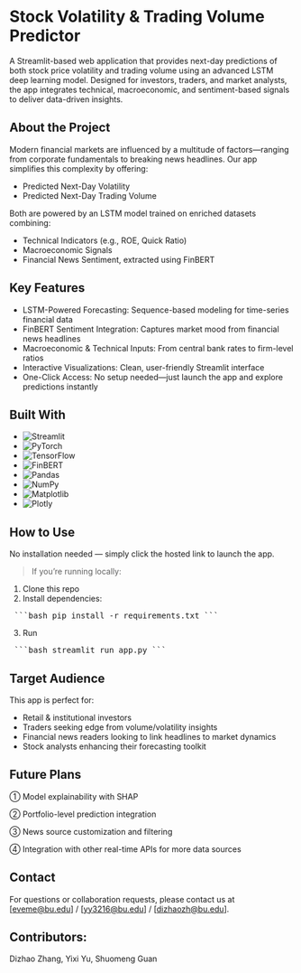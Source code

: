 # Stock Volatility & Trading Volume Predictor
A Streamlit-based web application that provides next-day predictions of both stock price volatility and trading volume using an advanced LSTM deep learning model. Designed for investors, traders, and market analysts, the app integrates technical, macroeconomic, and sentiment-based signals to deliver data-driven insights.
## About the Project
Modern financial markets are influenced by a multitude of factors—ranging from corporate fundamentals to breaking news headlines. Our app simplifies this complexity by offering:
- Predicted Next-Day Volatility
- Predicted Next-Day Trading Volume

Both are powered by an LSTM model trained on enriched datasets combining:
- Technical Indicators (e.g., ROE, Quick Ratio)
- Macroeconomic Signals
- Financial News Sentiment, extracted using FinBERT

## Key Features
- LSTM-Powered Forecasting: Sequence-based modeling for time-series financial data
- FinBERT Sentiment Integration: Captures market mood from financial news headlines
- Macroeconomic & Technical Inputs: From central bank rates to firm-level ratios
- Interactive Visualizations: Clean, user-friendly Streamlit interface
- One-Click Access: No setup needed—just launch the app and explore predictions instantly

## Built With
- <img src="https://img.shields.io/badge/Streamlit-E14C4C?style=for-the-badge&logo=streamlit&logoColor=white" alt="Streamlit">
- <img src="https://img.shields.io/badge/PyTorch-EE4C2C?style=for-the-badge&logo=pytorch&logoColor=white" alt="PyTorch">
- <img src="https://img.shields.io/badge/TensorFlow-FF6F00?style=for-the-badge&logo=tensorflow&logoColor=white" alt="TensorFlow">
- <img src="https://img.shields.io/badge/FinBERT-Transformers-blueviolet?style=for-the-badge&logo=amazon&logoColor=white" alt="FinBERT">
- <img src="https://img.shields.io/badge/Pandas-150458?style=for-the-badge&logo=pandas&logoColor=white" alt="Pandas">
- <img src="https://img.shields.io/badge/NumPy-013243?style=for-the-badge&logo=numpy&logoColor=white" alt="NumPy">
- <img src="https://img.shields.io/badge/Matplotlib-3776AB?style=for-the-badge&logo=matplotlib&logoColor=white" alt="Matplotlib">
- <img src="https://img.shields.io/badge/Plotly-3F4F75?style=for-the-badge&logo=plotly&logoColor=white" alt="Plotly">

## How to Use
No installation needed — simply click the hosted link to launch the app.
> If you’re running locally:
1. Clone this repo
2. Install dependencies:
   
<pre> ```bash pip install -r requirements.txt ``` </pre>

3. Run

<pre> ```bash streamlit run app.py ``` </pre>

## Target Audience
This app is perfect for:
- Retail & institutional investors
- Traders seeking edge from volume/volatility insights
- Financial news readers looking to link headlines to market dynamics
- Stock analysts enhancing their forecasting toolkit

## Future Plans
① Model explainability with SHAP

② Portfolio-level prediction integration

③ News source customization and filtering

④ Integration with other real-time APIs for more data sources

## Contact
For questions or collaboration requests, please contact us at [eveme@bu.edu] / [yy3216@bu.edu] / [dizhaozh@bu.edu].

## Contributors: 
Dizhao Zhang, Yixi Yu, Shuomeng Guan
